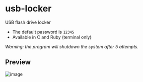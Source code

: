 # usb-locker
USB flash drive locker

- The default password is `12345`
- Available in C and Ruby (terminal only)

*Warning: the program will shutdown the system after 5 attempts.* 

## Preview
![image](https://i.imgur.com/9dgTAW2.gif)
